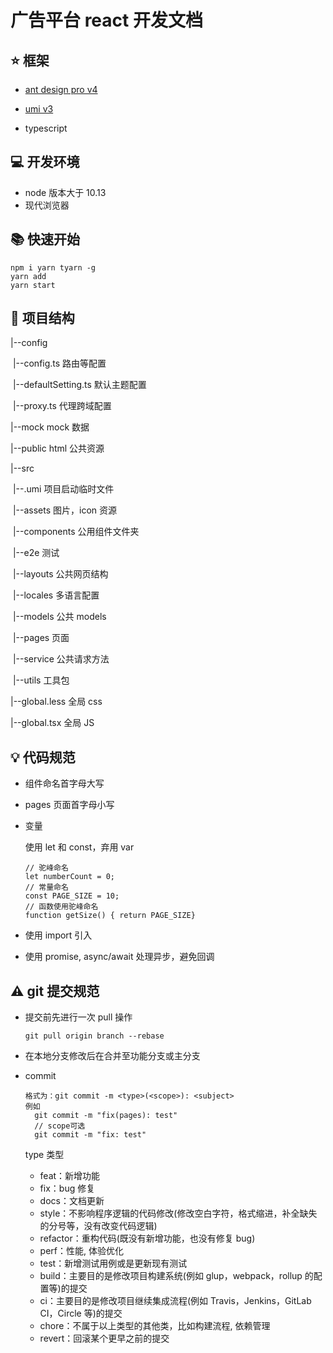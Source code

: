 # 广告平台 react 开发文档

## :star: 框架

- [ant design pro v4](https://pro.ant.design/)

- [umi v3](https://umijs.org/)

- typescript

## :computer: 开发环境

- node 版本大于 10.13
- 现代浏览器

## :books: 快速开始

```
npm i yarn tyarn -g
yarn add
yarn start
```

## :file_folder: 项目结构

|--config

​ |--config.ts 路由等配置

​ |--defaultSetting.ts 默认主题配置

​ |--proxy.ts 代理跨域配置

|--mock mock 数据

|--public html 公共资源

|--src

​ |--.umi 项目启动临时文件

​ |--assets 图片，icon 资源

​ |--components 公用组件文件夹

​ |--e2e 测试

​ |--layouts 公共网页结构

​ |--locales 多语言配置

​ |--models 公共 models

​ |--pages 页面

​ |--service 公共请求方法

​ |--utils 工具包

|--global.less 全局 css

|--global.tsx 全局 JS

## :bulb: 代码规范

- 组件命名首字母大写

- pages 页面首字母小写

- 变量

  使用 let 和 const，弃用 var

  ```
  // 驼峰命名
  let numberCount = 0;
  // 常量命名
  const PAGE_SIZE = 10;
  // 函数使用驼峰命名
  function getSize() { return PAGE_SIZE}
  ```

- 使用 import 引入

- 使用 promise, async/await 处理异步，避免回调

## :warning: git 提交规范

- 提交前先进行一次 pull 操作

  ```
  git pull origin branch --rebase
  ```

- 在本地分支修改后在合并至功能分支或主分支

- commit

  ```
  格式为：git commit -m <type>(<scope>): <subject>
  例如
  	git commit -m "fix(pages): test"
  	// scope可选
  	git commit -m "fix: test"
  ```

  type 类型

  - feat：新增功能
  - fix：bug 修复
  - docs：文档更新
  - style：不影响程序逻辑的代码修改(修改空白字符，格式缩进，补全缺失的分号等，没有改变代码逻辑)
  - refactor：重构代码(既没有新增功能，也没有修复 bug)
  - perf：性能, 体验优化
  - test：新增测试用例或是更新现有测试
  - build：主要目的是修改项目构建系统(例如 glup，webpack，rollup 的配置等)的提交
  - ci：主要目的是修改项目继续集成流程(例如 Travis，Jenkins，GitLab CI，Circle 等)的提交
  - chore：不属于以上类型的其他类，比如构建流程, 依赖管理
  - revert：回滚某个更早之前的提交
